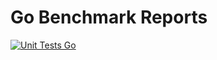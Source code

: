 # Go Benchmark Reports

[![Unit Tests Go](https://github.com/DaanV2/Go-Benchmark-Reports/actions/workflows/unit-tests.yml/badge.svg)](https://github.com/DaanV2/Go-Benchmark-Reports/actions/workflows/unit-tests.yml)